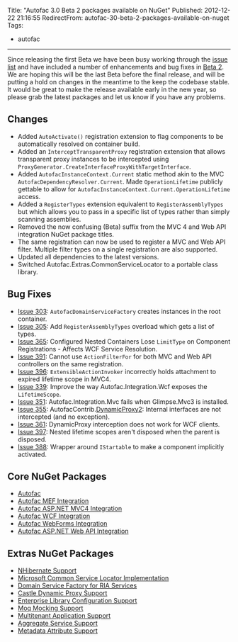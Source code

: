 Title: "Autofac 3.0 Beta 2 packages available on NuGet"
Published: 2012-12-22 21:16:55
RedirectFrom: autofac-30-beta-2-packages-available-on-nuget
Tags:
  - autofac
---
Since releasing the first Beta we have been busy working through the [issue list](http://code.google.com/p/autofac/issues/list) and have included a number of enhancements and bug fixes in [Beta 2](https://nuget.org/packages/Autofac). We are hoping this will be the last Beta before the final release, and will be putting a hold on changes in the meantime to the keep the codebase stable. It would be great to make the release available early in the new year, so please grab the latest packages and let us know if you have any problems.

Changes
-------

-   Added `AutoActivate()` registration extension to flag components to be automatically resolved on container build.
-   Added an `InterceptTransparentProxy` registration extension that allows transparent proxy instances to be intercepted using `ProxyGenerator.CreateInterfaceProxyWithTargetInterface`.
-   Added `AutofacInstanceContext.Current` static method akin to the MVC `AutofacDependencyResolver.Current`. Made `OperationLifetime` publicly gettable to allow for `AutofacInstanceContext.Current.OperationLifetime` access.
-   Added a `RegisterTypes` extension equivalent to `RegisterAssemblyTypes` but which allows you to pass in a specific list of types rather than simply scanning assemblies.
-   Removed the now confusing (Beta) suffix from the MVC 4 and Web API integration NuGet package titles.
-   The same registration can now be used to register a MVC and Web API filter. Multiple filter types on a single registration are also supported.
-   Updated all dependencies to the latest versions.
-   Switched Autofac.Extras.CommonServiceLocator to a portable class library.

Bug Fixes
---------

-   [Issue 303](http://code.google.com/p/autofac/issues/detail?id=303): `AutofacDomainServiceFactory` creates instances in the root container.
-   [Issue 305](http://code.google.com/p/autofac/issues/detail?id=305): Add `RegisterAssemblyTypes` overload which gets a list of types.
-   [Issue 365](http://code.google.com/p/autofac/issues/detail?id=365): Configured Nested Containers Lose `LimitType` on Component Registrations - Affects WCF Service Resolution.
-   [Issue 391](http://code.google.com/p/autofac/issues/detail?id=391): Cannot use `ActionFilterFor` for both MVC and Web API controllers on the same registration.
-   [Issue 396](http://code.google.com/p/autofac/issues/detail?id=396): `ExtensibleActionInvoker` incorrectly holds attachment to expired lifetime scope in MVC4.
-   [Issue 339](http://code.google.com/p/autofac/issues/detail?id=339): Improve the way Autofac.Integration.Wcf exposes the `LifetimeScope`.
-   [Issue 351](http://code.google.com/p/autofac/issues/detail?id=351): Autofac.Integration.Mvc fails when Glimpse.Mvc3 is installed.
-   [Issue 355](http://code.google.com/p/autofac/issues/detail?id=355): AutofacContrib.[DynamicProxy2](http://code.google.com/p/autofac/wiki/DynamicProxy2): Internal interfaces are not intercepted (and no exception).
-   [Issue 361](http://code.google.com/p/autofac/issues/detail?id=361): DynamicProxy interception does not work for WCF clients.
-   [Issue 397](http://code.google.com/p/autofac/issues/detail?id=397): Nested lifetime scopes aren't disposed when the parent is disposed.
-   [Issue 388](http://code.google.com/p/autofac/issues/detail?id=388): Wrapper around `IStartable` to make a component implicitly activated.

Core NuGet Packages
-------------------

-   [Autofac](https://nuget.org/packages/Autofac)
-   [Autofac MEF Integration](http://nuget.org/packages/Autofac.Mef)
-   [Autofac ASP.NET MVC4 Integration](https://nuget.org/packages/Autofac.Mvc4)
-   [Autofac WCF Integration](https://nuget.org/packages/Autofac.Wcf)
-   [Autofac WebForms Integration](https://nuget.org/packages/Autofac.Web)
-   [Autofac ASP.NET Web API Integration](https://nuget.org/packages/Autofac.WebApi)

Extras NuGet Packages
---------------------

-   [NHibernate Support](https://nuget.org/packages/Autofac.Extras.NHibernate)
-   [Microsoft Common Service Locator Implementation](https://nuget.org/packages/Autofac.Extras.CommonServiceLocator)
-   [Domain Service Factory for RIA Services](https://nuget.org/packages/Autofac.Extras.DomainServices)
-   [Castle Dynamic Proxy Support](https://nuget.org/packages/Autofac.Extras.DynamicProxy2)
-   [Enterprise Library Configuration Support](https://nuget.org/packages/Autofac.Extras.EnterpriseLibraryConfigurator)
-   [Moq Mocking Support](https://nuget.org/packages/Autofac.Extras.Moq)
-   [Multitenant Application Support](https://nuget.org/packages/Autofac.Extras.Multitenant)
-   [Aggregate Service Support](https://nuget.org/packages/Autofac.Extras.AggregateService)
-   [Metadata Attribute Support](https://nuget.org/packages/Autofac.Extras.Attributed)
